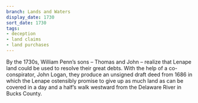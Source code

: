 ```yaml
---
branch: Lands and Waters
display_date: 1730
sort_date: 1730
tags:
- deception
- land claims
- land purchases
---
```


By the 1730s, William Penn’s sons – Thomas and John – realize that Lenape land could be used to resolve their great debts. With the help of a co-conspirator, John Logan, they produce an unsigned draft deed from 1686 in which the Lenape ostensibly promise to give up as much land as can be covered in a day and a half’s walk westward from the Delaware River in Bucks County.